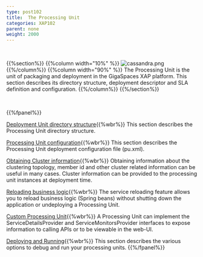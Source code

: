 ```yaml
---
type: post102
title:  The Processing Unit
categories: XAP102
parent: none
weight: 2000
---
```


<br>

{{%section%}}
{{%column width="10%" %}}
![cassandra.png](/attachment_files/subject/pu.png)
{{%/column%}}
{{%column width="90%" %}}
The Processing Unit is the unit of packaging and deployment in the GigaSpaces XAP platform. This section describes its directory structure, deployment descriptor and SLA definition and configuration.
{{%/column%}}
{{%/section%}}


<br>

{{%fpanel%}}

[Deployment Unit directory structure](./the-processing-unit-structure-and-configuration.html){{%wbr%}}
This section describes the Processing Unit directory structure.

[Processing Unit configuration](./configuring-processing-unit-elements.html){{%wbr%}}
This section describes the Processing Unit deployment configuration file (pu.xml).

[Obtaining Cluster information](./obtaining-cluster-information.html){{%wbr%}}
Obtaining information about the clustering topology, member id and other cluster related information can be useful in many cases. Cluster information can be provided to the processing unit instances at deployment time.


[Reloading business logic](./reloading-business-logic.html){{%wbr%}}
The service reloading feature allows you to reload business logic (Spring beans) without shutting down the application or undeploying a Processing Unit.


[Custom Processing Unit](./custom-processing-unit-details-and-monitors.html){{%wbr%}}
A Processing Unit can implement the ServiceDetailsProvider and ServiceMonitorsProvider interfaces to expose information to calling APIs or to be viewable in the web-UI.

[Deploying and Running](./deploying-and-running-overview.html){{%wbr%}}
This section describes the various options to debug and run your processing units.
{{%/fpanel%}}



